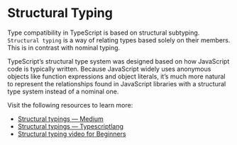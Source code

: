 # Structural Typing

Type compatibility in TypeScript is based on structural subtyping. `Structural typing` is a way of relating types based solely on their members. This is in contrast with nominal typing.

TypeScript’s structural type system was designed based on how JavaScript code is typically written. Because JavaScript widely uses anonymous objects like function expressions and object literals, it’s much more natural to represent the relationships found in JavaScript libraries with a structural type system instead of a nominal one.

Visit the following resources to learn more:

- [Structural typings — Medium](https://medium.com/redox-techblog/structural-typing-in-typescript-4b89f21d6004)
- [Structural typings — Typescriptlang](https://www.typescriptlang.org/docs/handbook/type-compatibility.html)
- [Structural typing video for Beginners](https://www.youtube.com/watch?v=kWtwsX_rT3k)
